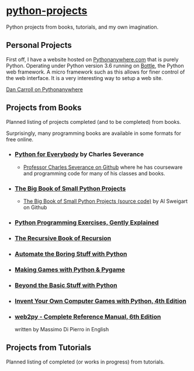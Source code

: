 # [python-projects](https://github.com/dan-carroll/python-projects)

Python projects from books, tutorials, and my own imagination.

## Personal Projects

First off, I have a website hosted on [Pythonanywhere.com](https://www.pythonanywhere.com/) that is purely Python. Operating under Python version 3.6 running on [Bottle](https://bottlepy.org/docs/dev/), the Python web framework. A micro framework such as this allows for finer control of the web interface. It is a very interesting way to setup a web site.

[Dan Carroll on Pythonanywhere](https://www.pythonanywhere.com/user/DanCarroll/)

## Projects from Books

Planned listing of projects completed (and to be completed) from books.

Surprisingly, many programming books are available in some formats for free online.

- ### [Python for Everybody](https://books.trinket.io/pfe/) by Charles Severance
  - [Professor Charles Severance on Github](https://github.com/csev) where he has courseware and programming code for many of his classes and books.

- ### [The Big Book of Small Python Projects](https://inventwithpython.com/bigbookpython/)
  - [The Big Book of Small Python Projects (source code)](https://github.com/asweigart/the-big-book-of-small-python-projects) by Al Sweigart on Github

- ### [Python Programming Exercises, Gently Explained](https://inventwithpython.com/pythongently/)

- ### [The Recursive Book of Recursion](https://inventwithpython.com/recursion/)

- ### [Automate the Boring Stuff with Python](https://automatetheboringstuff.com/)

- ### [Making Games with Python & Pygame](https://inventwithpython.com/pygame/)

- ### [Beyond the Basic Stuff with Python](https://inventwithpython.com/beyond/)

- ### [Invent Your Own Computer Games with Python, 4th Edition](https://inventwithpython.com/invent4thed/)

- ### [web2py - Complete Reference Manual, 6th Edition](http://www.web2py.com/book)

    written by Massimo Di Pierro in English

## Projects from Tutorials
Planned listing of completed (or works in progress) from tutorials.
